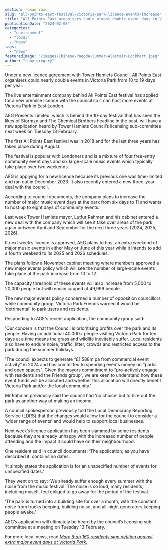 ```yaml
---
section: roman-road
slug: "all-points-east-festival-victoria-park-licence-events-increase"
title: "All Points East organisers could almost double event days in Victoria Park under new licence"
publicationDate: "2024-02-08"
categories: 
  - "environment"
  - "local"
  - "news"
tags: 
  - "news"
featuredImage: "/images/Chinese-Pagoda-Summer-Alastair-Lockhart.jpeg"
author: "ruby gregory"
---
```


Under a new licence agreement with Tower Hamlets Council, All Points East organisers could nearly double events in Victoria Park from 10 to 19 days per year. 

The live entertainment company behind All Points East festival has applied for a new premise licence with the council so it can host more events at Victoria Park in East London.

AEG Presents Limited, which is behind the 10-day festival that has seen the likes of Stormzy and The Chemical Brothers headline in the past, will have a new application heard by Tower Hamlets Council’s licensing sub-committee next week on Tuesday 13 February.

The first All Points East festival was in 2018 and for the last three years has taken place during August.

The festival is popular with Londoners and is a mixture of four free-entry community event days and six large-scale music events which typically take place over two weekends.

AEG is applying for a new licence because its previous one was time-limited and ran out in December 2023. It also recently entered a new three-year deal with the council.

According to council documents, the company plans to increase the number of major music event days at the park from six days to 11 and wants to host up to eight days of community events.

Last week Tower Hamlets mayor, Lutfur Rahman and his cabinet entered a new deal with the company which will see it take over areas of the park again between April and September for the next three years (2024, 2025, 2026).

If next week’s licence is approved, AEG plans to host an extra weekend of major music events in either May or June of this year while it intends to add a fourth weekend to its 2025 and 2026 schedules.

The plans follow a November cabinet meeting where members approved a new major events policy which will see the number of large-scale events take place at the park increase from 10 to 12.

The capacity threshold of these events will also increase from 5,000 to 20,000 people but will remain capped at 49,999 people.

The new major events policy concerned a number of opposition councillors while community group, Victoria Park Friends warned it would be ‘detrimental’ to park users and residents.

Responding to AGE's recent application, the community group said:

'Our concern is that the Council is prioritising profits over the park and its people. Having an additional 40,000+ people visiting Victoria Park for ten days at a time means the grass and wildlife inevitably suffer. Local residents also have to endure noise, traffic, litter, crowds and restricted access to the park during the summer holidays.

'The council expects to generate “£1.588m pa from commercial event activity” in 2024 and has committed to spending events money on "parks and open spaces". Given the mayors commitment to “pro-actively engage with residents and the Friends group”, we are keen to understand how these event funds will be allocated and whether this allocation will directly benefit Victoria Park and/or the local community.'

Mr Rahman previously said the council had ‘no choice’ but to hire out the park as another way of making an income.

A council spokesperson previously told the Local Democracy Reporting Service (LDRS) that the changes would allow for the council to consider a ‘wider range of events’ and would help to support local businesses.

Next week’s licence application has been slammed by some residents because they are already unhappy with the increased number of people attending and the impact it could have on their neighbourhood.

One resident said in council documents: ‘The application, as you have described it, contains no dates.

‘It simply states the application is for an unspecified number of events for unspecified dates.’

They went on to say: ‘We already suffer enough every summer with the noise from the music festival. The noise is so loud, many residents, including myself, feel obliged to go away for the period of the festival.

‘The park is turned into a building site for over a month, with the constant noise from trucks beeping, building noise, and all-night generators keeping people awake.’

AEG’s application will ultimately be heard by the council’s licensing sub-committee at a meeting on Tuesday 13 February.

For more local news, read [_More than 160 residents sign petition against extra major event days at Victoria Park._](https://romanroadlondon.com/major-event-days-victoria-park-petition-council/)


